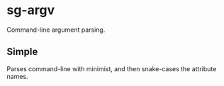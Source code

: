 # sg-argv

Command-line argument parsing.

## Simple

Parses command-line with minimist, and then snake-cases the attribute names.
